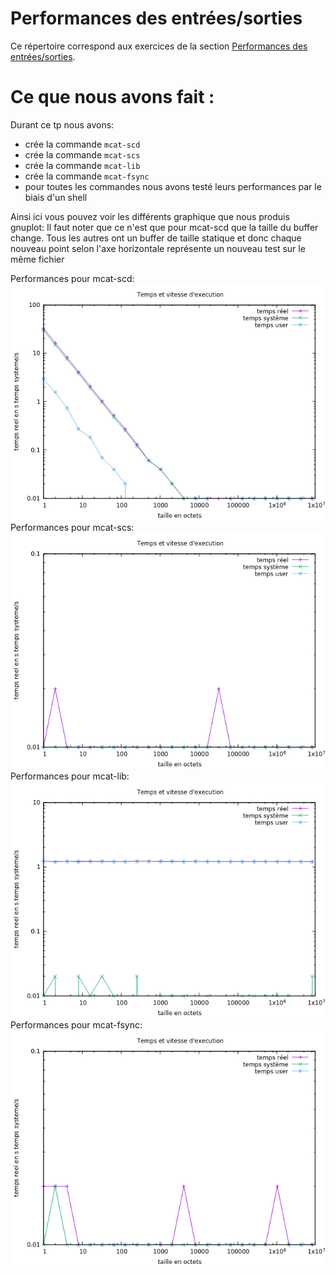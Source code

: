 #   Performances des entrées/sorties

Ce répertoire correspond aux exercices de la section
[Performances des entrées/sorties](http://www.fil.univ-lille1.fr/~hym/e/pds/tp/tdfs-perfio.html).

# Ce que nous avons fait :

Durant ce tp nous avons:
- crée la commande `mcat-scd`
- crée la commande `mcat-scs`
- crée la commande `mcat-lib`
- crée la commande `mcat-fsync`
- pour toutes les commandes nous avons testé leurs performances par le biais d'un shell

Ainsi ici vous pouvez voir les différents graphique que nous produis gnuplot:
Il faut noter que ce n'est que pour mcat-scd que la taille du buffer change. Tous les autres ont un buffer de taille statique et donc chaque nouveau point selon l'axe horizontale représente un
nouveau test sur le même fichier

Performances pour mcat-scd:
![Performances pour mcat-scd](test/mcat-scd.png)
Performances pour mcat-scs:
![Performances pour mcat-scs](test/mcat-scs.png)
Performances pour mcat-lib:
![Performances pour mcat-lib](test/mcat-lib.png)
Performances pour mcat-fsync:
![Performances pour mcat-fsync](test/mcat-fsync.png)